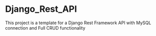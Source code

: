 # Django_Rest_API
This project  is a template for a Django Rest Framework API with MySQL connection and Full CRUD functionality
